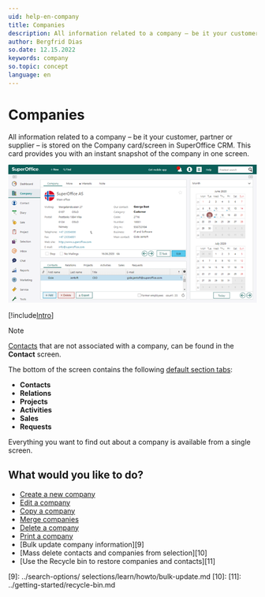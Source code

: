 ```yaml
---
uid: help-en-company
title: Companies
description: All information related to a company – be it your customer, partner or supplier – is stored on the Company card/screen in SuperOffice CRM.
author: Bergfrid Dias
so.date: 12.15.2022
keywords: company
so.topic: concept
language: en
---
```


# Companies

All information related to a company – be it your customer, partner or supplier – is stored on the Company card/screen in SuperOffice CRM. This card provides you with an instant snapshot of the company in one screen.

![Company screen -screenshot][img3]

[!include[Intro](includes/company-screen-intro.md)]

> [!NOTE]
> [Contacts][1] that are not associated with a company, can be found in the **Contact** screen.

The bottom of the screen contains the following [default section tabs][8]:

* **Contacts**
* **Relations**
* **Projects**
* **Activities**
* **Sales**
* **Requests**

Everything you want to find out about a company is available from a single screen.

## What would you like to do?

* [Create a new company][2]
* [Edit a company][3]
* [Copy a company][4]
* [Merge companies][5]
* [Delete a company][6]
* [Print a company][7]
* [Bulk update company information][9]
* [Mass delete contacts and companies from selection][10]
* [Use the Recycle bin to restore companies and contacts][11]

<!-- Referenced links -->
[1]: ../../contact/learn/index.md
[2]: create.md
[3]: edit.md
[4]: copy.md
[5]: merge-companies.md
[6]: delete.md
[7]: print.md
[8]: screen/index.md
[9]: ../search-options/ selections/learn/howto/bulk-update.md
[10]:
[11]: ../getting-started/recycle-bin.md

<!-- Referenced images -->

[img3]: media/company-month-mini.bmp
